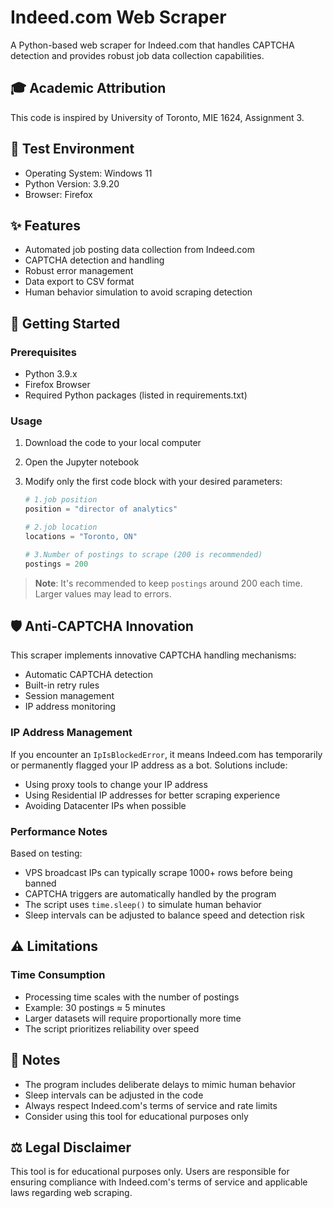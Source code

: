 # Indeed.com Web Scraper

A Python-based web scraper for Indeed.com that handles CAPTCHA detection and provides robust job data collection capabilities.

## 🎓 Academic Attribution

This code is inspired by University of Toronto, MIE 1624, Assignment 3.

## 🔧 Test Environment

- Operating System: Windows 11
- Python Version: 3.9.20
- Browser: Firefox

## ✨ Features

- Automated job posting data collection from Indeed.com
- CAPTCHA detection and handling
- Robust error management
- Data export to CSV format
- Human behavior simulation to avoid scraping detection

## 🚀 Getting Started

### Prerequisites

- Python 3.9.x
- Firefox Browser
- Required Python packages (listed in requirements.txt)

### Usage

1. Download the code to your local computer

2. Open the Jupyter notebook

3. Modify only the first code block with your desired parameters:

   ```python
   # 1.job position
   position = "director of analytics"
   
   # 2.job location
   locations = "Toronto, ON"
   
   # 3.Number of postings to scrape (200 is recommended)
   postings = 200
   ```

> **Note**: It's recommended to keep `postings` around 200 each time. Larger values may lead to errors.

## 🛡️ Anti-CAPTCHA Innovation

This scraper implements innovative CAPTCHA handling mechanisms:

- Automatic CAPTCHA detection
- Built-in retry rules
- Session management
- IP address monitoring

### IP Address Management

If you encounter an `IpIsBlockedError`, it means Indeed.com has temporarily or permanently flagged your IP address as a bot. Solutions include:

- Using proxy tools to change your IP address
- Using Residential IP addresses for better scraping experience
- Avoiding Datacenter IPs when possible

### Performance Notes

Based on testing:

- VPS broadcast IPs can typically scrape 1000+ rows before being banned
- CAPTCHA triggers are automatically handled by the program
- The script uses `time.sleep()` to simulate human behavior
- Sleep intervals can be adjusted to balance speed and detection risk

## ⚠️ Limitations

### Time Consumption

- Processing time scales with the number of postings
- Example: 30 postings ≈ 5 minutes
- Larger datasets will require proportionally more time
- The script prioritizes reliability over speed

## 📝 Notes

- The program includes deliberate delays to mimic human behavior
- Sleep intervals can be adjusted in the code
- Always respect Indeed.com's terms of service and rate limits
- Consider using this tool for educational purposes only

## ⚖️ Legal Disclaimer

This tool is for educational purposes only. Users are responsible for ensuring compliance with Indeed.com's terms of service and applicable laws regarding web scraping.
